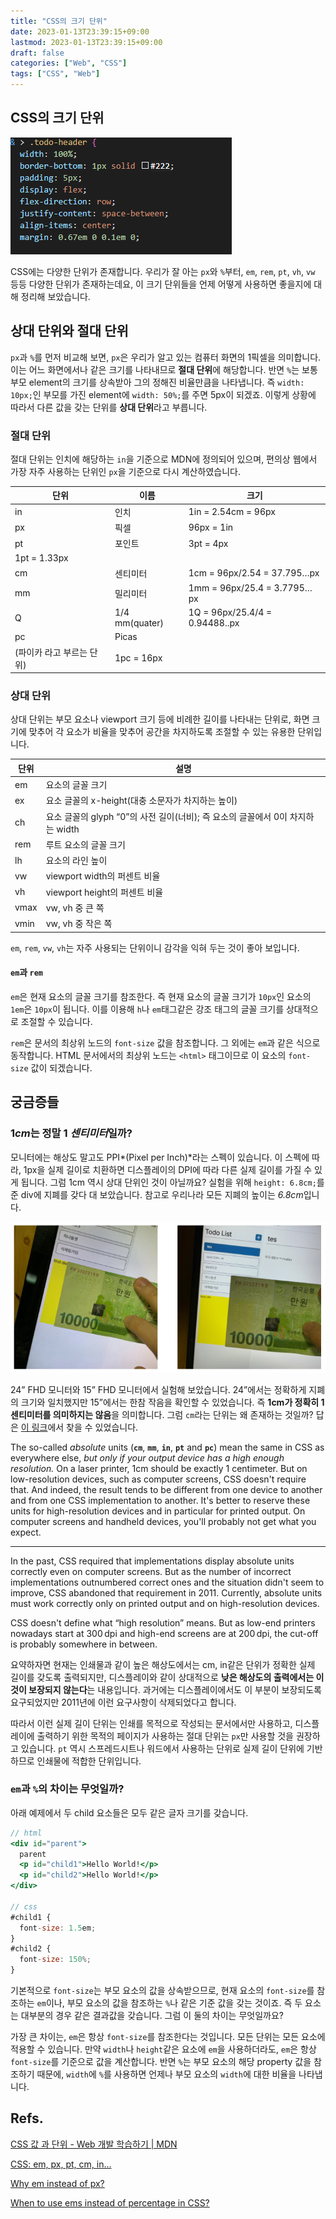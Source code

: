 ```yaml
---
title: "CSS의 크기 단위"
date: 2023-01-13T23:39:15+09:00
lastmod: 2023-01-13T23:39:15+09:00
draft: false
categories: ["Web", "CSS"]
tags: ["CSS", "Web"]
---
```


## CSS의 크기 단위

![Untitled](/images/posts/2023/01/size-units-in-css/01.png)

CSS에는 다양한 단위가 존재합니다. 우리가 잘 아는 `px`와 `%`부터, `em`, `rem`, `pt`, `vh`, `vw` 등등 다양한 단위가 존재하는데요, 이 크기 단위들을 언제 어떻게 사용하면 좋을지에 대해 정리해 보았습니다.

## 상대 단위와 절대 단위

`px`과 `%`를 먼저 비교해 보면, `px`은 우리가 알고 있는 컴퓨터 화면의 1픽셀을 의미합니다. 이는 어느 화면에서나 같은 크기를 나타내므로 **절대 단위**에 해당합니다. 반면 `%`는 보통 부모 element의 크기를 상속받아 그의 정해진 비율만큼을 나타냅니다. 즉 `width: 10px;`인 부모를 가진 element에 `width: 50%;`를 주면 5px이 되겠죠. 이렇게 상황에 따라서 다른 값을 갖는 단위를 **상대 단위**라고 부릅니다.

### 절대 단위

절대 단위는 인치에 해당하는 `in`을 기준으로 MDN에 정의되어 있으며, 편의상 웹에서 가장 자주 사용하는 단위인 `px`을 기준으로 다시 계산하였습니다.

| 단위                      | 이름           | 크기                           |
| ------------------------- | -------------- | ------------------------------ |
| in                        | 인치           | 1in = 2.54cm = 96px            |
| px                        | 픽셀           | 96px = 1in                     |
| pt                        | 포인트         | 3pt = 4px                      |
| 1pt = 1.33px              |
| cm                        | 센티미터       | 1cm = 96px/2.54 = 37.795…px    |
| mm                        | 밀리미터       | 1mm = 96px/25.4 = 3.7795…px    |
| Q                         | 1/4 mm(quater) | 1Q = 96px/25.4/4 = 0.94488..px |
| pc                        | Picas          |
| (파이카 라고 부르는 단위) | 1pc = 16px     |

### 상대 단위

상대 단위는 부모 요소나 viewport 크기 등에 비례한 길이를 나타내는 단위로, 화면 크기에 맞추어 각 요소가 비율을 맞추어 공간을 차지하도록 조절할 수 있는 유용한 단위입니다.

| 단위 | 설명                                                                           |
| ---- | ------------------------------------------------------------------------------ |
| em   | 요소의 글꼴 크기                                                               |
| ex   | 요소 글꼴의 x-height(대충 소문자가 차지하는 높이)                              |
| ch   | 요소 글꼴의 glyph “0”의 사전 길이(너비); 즉 요소의 글꼴에서 0이 차지하는 width |
| rem  | 루트 요소의 글꼴 크기                                                          |
| lh   | 요소의 라인 높이                                                               |
| vw   | viewport width의 퍼센트 비율                                                   |
| vh   | viewport height의 퍼센트 비율                                                  |
| vmax | vw, vh 중 큰 쪽                                                                |
| vmin | vw, vh 중 작은 쪽                                                              |

`em`, `rem`, `vw`, `vh`는 자주 사용되는 단위이니 감각을 익혀 두는 것이 좋아 보입니다.

#### `em`과 `rem`

`em`은 현재 요소의 글꼴 크기를 참조한다. 즉 현재 요소의 글꼴 크기가 `10px`인 요소의 `1em`은 `10px`이 됩니다. 이를 이용해 `h`나 `em`태그같은 강조 태그의 글꼴 크기를 상대적으로 조절할 수 있습니다.

`rem`은 문서의 최상위 노드의 `font-size` 값을 참조합니다. 그 외에는 `em`과 같은 식으로 동작합니다. HTML 문서에서의 최상위 노드는 `<html>` 태그이므로 이 요소의 `font-size` 값이 되겠습니다.

## 궁금증들

### 1*cm*는 정말 1 *센티미터*일까?

모니터에는 해상도 말고도 PPI*(Pixel per Inch)*라는 스펙이 있습니다. 이 스펙에 따라, 1px을 실제 길이로 치환하면 디스플레이의 DPI에 따라 다른 실제 길이를 가질 수 있게 됩니다. 그럼 1cm 역시 상대 단위인 것이 아닐까요? 실험을 위해 `height: 6.8cm;`를 준 div에 지폐를 갖다 대 보았습니다. 참고로 우리나라 모든 지폐의 높이는 *6.8cm*입니다.

![Untitled](/images/posts/2023/01/size-units-in-css/02.png)

24” FHD 모니터와 15” FHD 모니터에서 실험해 보았습니다. 24”에서는 정확하게 지폐의 크기와 일치했지만 15”에서는 한참 작음을 확인할 수 있었습니다. 즉 **1cm가 정확히 1센티미터를 의미하지는 않음**을 의미합니다. 그럼 `cm`라는 단위는 왜 존재하는 것일까? 답은 [이 링크](https://www.w3.org/Style/Examples/007/units.en.html#units)에서 찾을 수 있었습니다.

<aside>

The so-called *absolute* units (**`cm`**, **`mm`**, **`in`**, **`pt`** and **`pc`**) mean the same in CSS as everywhere else, *but only if your output device has a high enough resolution.* On a laser printer, 1cm should be exactly 1 centimeter. But on low-resolution devices, such as computer screens, CSS doesn't require that. And indeed, the result tends to be different from one device to another and from one CSS implementation to another. It's better to reserve these units for high-resolution devices and in particular for printed output. On computer screens and handheld devices, you'll probably not get what you expect.

---

In the past, CSS required that implementations display absolute units correctly even on computer screens. But as the number of incorrect implementations outnumbered correct ones and the situation didn't seem to improve, CSS abandoned that requirement in 2011. Currently, absolute units must work correctly only on printed output and on high-resolution devices.

CSS doesn't define what “high resolution” means. But as low-end printers nowadays start at 300 dpi and high-end screens are at 200 dpi, the cut-off is probably somewhere in between.

</aside>

요약하자면 현재는 인쇄물과 같이 높은 해상도에서는 cm, in같은 단위가 정확한 실제 길이를 갖도록 출력되지만, 디스플레이와 같이 상대적으로 **낮은 해상도의 출력에서는 이것이 보장되지 않는다**는 내용입니다. 과거에는 디스플레이에서도 이 부분이 보장되도록 요구되었지만 2011년에 이런 요구사항이 삭제되었다고 합니다.

따라서 이런 실제 길이 단위는 인쇄를 목적으로 작성되는 문서에서만 사용하고, 디스플레이에 출력하기 위한 목적의 페이지가 사용하는 절대 단위는 `px`만 사용할 것을 권장하고 있습니다. `pt` 역시 스프레드시트나 워드에서 사용하는 단위로 실제 길이 단위에 기반하므로 인쇄물에 적합한 단위입니다.

### `em`과 `%`의 차이는 무엇일까?

아래 예제에서 두 child 요소들은 모두 같은 글자 크기를 갖습니다.

```jsx
// html
<div id="parent">
  parent
  <p id="child1">Hello World!</p>
  <p id="child2">Hello World!</p>
</div>

// css
#child1 {
  font-size: 1.5em;
}
#child2 {
  font-size: 150%;
}
```

기본적으로 `font-size`는 부모 요소의 값을 상속받으므로, 현재 요소의 `font-size`를 참조하는 `em`이나, 부모 요소의 값을 참조하는 `%`나 같은 기준 값을 갖는 것이죠. 즉 두 요소는 대부분의 경우 같은 결과값을 갖습니다. 그럼 이 둘의 차이는 무엇일까요?

가장 큰 차이는, `em`은 항상 `font-size`를 참조한다는 것입니다. 모든 단위는 모든 요소에 적용할 수 있습니다. 만약 `width`나 `height`같은 요소에 `em`을 사용하더라도, `em`은 항상 `font-size`를 기준으로 값을 계산합니다. 반면 `%`는 부모 요소의 해당 property 값을 참조하기 때문에, `width`에 `%`를 사용하면 언제나 부모 요소의 `width`에 대한 비율을 나타냅니다.

## Refs.

[CSS 값 과 단위 - Web 개발 학습하기 | MDN](https://developer.mozilla.org/ko/docs/Learn/CSS/Building_blocks/Values_and_units)

[CSS: em, px, pt, cm, in...](https://www.w3.org/Style/Examples/007/units.en.html#units)

[Why em instead of px?](https://stackoverflow.com/questions/609517/why-em-instead-of-px)

[When to use ems instead of percentage in CSS?](https://stackoverflow.com/questions/16990608/when-to-use-ems-instead-of-percentage-in-css)
